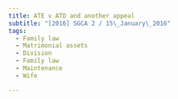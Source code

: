```yaml
---
title: ATE v ATD and another appeal 
subtitle: "[2016] SGCA 2 / 15\_January\_2016"
tags:
  - Family law
  - Matrimonial assets
  - Division
  - Family law
  - Maintenance
  - Wife

---
```


